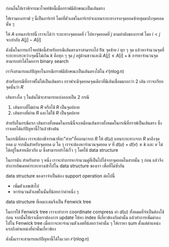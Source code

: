 ก่อนอื่นให้เราพิจารณาโจทย์ข้อนี้เมื่อกราฟมีลักษณะเป็นเส้นตรง

ให้เรามองกราฟ ๆ นี้เป็นอาร์เรย์ โดยที่ตัวเลขในอาร์เรย์จะแทนระยะทางจากจุดยอดซ้ายสุดมาถึงจุดยอดนั้น ๆ

ให้ $A$ แทนอาร์เรย์นี้ เราจะได้ว่า ระยะทางจุดยอดที่ $i$ ไปหาจุดยอดที่ $j$ ตามลำดับของกราฟ โดย $i< j$ จะเท่ากับ $A[j]-A[i]$

ดังนั้นในการแก้โจทย์ข้อนี้สำหรับกรณีเส้นตรงเราสามารถไล่ fix จุดซ้าย $i$ ทุก ๆ จุด แล้วหาจำนวนจุดที่ระยะทางระหว่างจุดนี้ไม่เกิน $k$ คือทุก ๆ จุด $j$ อยู่ด้านขวาและมี $A[j] \leq A[i]+k$ การหาจำนวนจุดสามารถทำได้โดยการ binary search

เราจึงสามารถแก้ปัญหาในกรณีกราฟมีลักษณะเป็นเส้นตรงได้ใน $\mathcal{O}(n\log n)$

สำหรับกรณีที่กราฟไม่ได้เป็นเส้นตรง กราฟจะมีจุดยอดจุดเดียวที่มีเส้นเชื่อมมากกว่า 2 เส้น เราจะเรียกจุดนั้นว่า $R$ 

เส้นทางใด ๆ ในต้นไม้จะสามารถแบ่งออกเป็น 2 กรณี

1. เส้นทางที่ไม่ผ่าน $R$ หรือใช้ $R$ เป็นจุดปลาย
2. เส้นทางที่ผ่าน $R$ และไม่ใช้ $R$ เป็นจุดปลาย

สำหรับในกรณีแรก เส้นทางทั้งหมดในกรณีนี้จะเหมือนเส้นทางทั้งหมดในกรณีที่กราฟเป็นเส้นตรง ซึ่งเราเคยได้แก้ปัญหานี้ไว้แล้วข้างต้น

ในกรณีที่สอง เราจะต้องพิจารณาทีละ"สาย"ที่ออกมาจาก $R$ ให้ $d(u)$ แทนระยะทางจาก $R$ มาถึงจุดยอด $u$ จากนั้นสำหรับจุดยอด $u$ ใด ๆ เราจะต้องหาจำนวนจุดยอด $v$ ที่ $d(u) + d(v) \leq k$ และ $v$ ไม่ได้อยู่ในสายเดียวกับ $u$ ซึ่งสามารถทำได้เร็ว ๆ โดยใช้ data structure

ในการนับ สำหรับสาย ๆ หนึ่ง เราจะทำการหาจำนวนคู่ที่เป็นไปได้จากจุดยอดในสายนั้น ๆ ก่อน แล้วจึงทำการอัพเดทค่าระยะทางเข้าไปใน data structure ของเรา เพื่อที่ไม่ซ้ำกัน

data structure ของเราจำเป็นต้อง support operation ต่อไปนี้

- เพิ่มตัวเลขเข้าไป
- หาจำนวนตัวเลขในนั้นที่น้อยกว่าค่าหนึ่ง ๆ

data structure ที่เหมาะสมจึงเป็น Fenwick tree

ในการใช้ Fenwick tree เราจะทำการ coordinate compress ค่า $d(u)$ ทั้งหมดที่จำเป็นต้องใช้ก่อน จากนั้นให้เราเมื่อเราต้องการ update ให้หา index ที่เกี่ยวข้องกับค่านั้น แล้วทำการเพิ่มค่าลงไปใน Fenwick tree เมื่อเราจะหาจำนวนตัวเลขที่น้อยกว่าค่านั้น ๆ ให้เราหา sum ตั้งแต่ตำแหน่งแรกถึงตำแหน่งที่ค่านั้นเกี่ยวข้อง

ดังนั้นเราจะสามารถแก้ปัญหานี้ได้ในเวลา $\mathcal{O}(n\log n)$